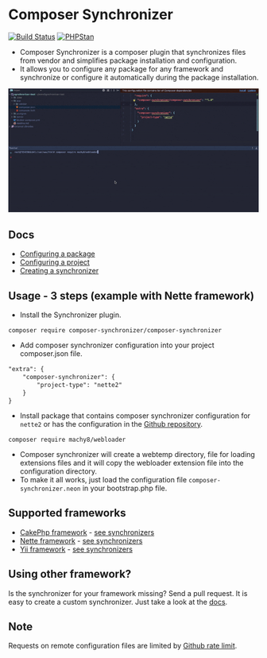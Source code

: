# Composer Synchronizer

[![Build Status](https://travis-ci.org/composer-synchronizer/composer-synchronizer.svg?branch=master)](https://travis-ci.org/composer-synchronizer/composer-synchronizer)
[![PHPStan](https://img.shields.io/badge/PHPStan-enabled-brightgreen.svg?style=flat)](https://github.com/phpstan/phpstan)

- Composer Synchronizer is a composer plugin that synchronizes files from vendor and simplifies package installation and configuration.
- It allows you to configure any package for any framework and synchronize or configure it automatically during the package installation.
<p align="center">
    <img src="https://github.com/composer-synchronizer/composer-synchronizer/blob/master/synchronizer-demo.gif" alt="">
</p>

## Docs
- [Configuring a package](https://github.com/composer-synchronizer/composer-synchronizer/blob/master/docs/Configuring%20a%20package.md)
- [Configuring a project](https://github.com/composer-synchronizer/composer-synchronizer/blob/master/docs/Configuring%20a%20project.md)
- [Creating a synchronizer](https://github.com/composer-synchronizer/composer-synchronizer/blob/master/docs/Creating%20a%20synchronizer.md)

## Usage - 3 steps (example with Nette framework) ##
- Install the Synchronizer plugin.

````
composer require composer-synchronizer/composer-synchronizer
````

- Add composer synchronizer configuration into your project composer.json file.
````
"extra": {
    "composer-synchronizer": {
        "project-type": "nette2"
    }
}
````

- Install package that contains composer synchronizer configuration for `nette2` or has the configuration in the [Github repository](https://github.com/composer-synchronizer/packages).
````
composer require machy8/webloader
````

- Composer synchronizer will create a webtemp directory, file for loading extensions files and it will copy
the webloader extension file into the configuration directory.
- To make it all works, just load the configuration file `composer-synchronizer.neon` in your bootstrap.php file.

## Supported frameworks
- [CakePhp framework](https://cakephp.org/) - [see synchronizers](https://github.com/composer-synchronizer/composer-synchronizer/blob/master/docs/Available%20synchronizers.md#cakephp-framework)
- [Nette framework](https://nette.org/) - [see synchronizers](https://github.com/composer-synchronizer/composer-synchronizer/blob/master/docs/Available%20synchronizers.md#nette-framework)
- [Yii framework](https://www.yiiframework.com/) - [see synchronizers](https://github.com/composer-synchronizer/composer-synchronizer/blob/master/docs/Available%20synchronizers.md#yii-framework)

## Using other framework? ##
Is the synchronizer for your framework missing? Send a pull request. It is easy to create a custom synchronizer. Just take
a look at the [docs](https://github.com/composer-synchronizer/composer-synchronizer/blob/master/docs/Creating%20a%20synchronizer.md).

## Note
Requests on remote configuration files are limited by [Github rate limit](https://developer.github.com/v3/rate_limit/).
